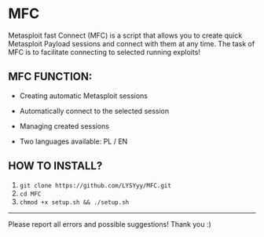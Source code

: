# MFC

Metasploit fast Connect (MFC) is a script that allows you to create quick Metasploit Payload sessions and connect with them at any time. The task of MFC is to facilitate connecting to selected running exploits!

## MFC FUNCTION:

- Creating automatic Metasploit sessions

- Automatically connect to the selected session

- Managing created sessions

- Two languages available: PL / EN


## HOW TO INSTALL?

1. ```git clone https://github.com/LYSYyy/MFC.git```
2. ```cd MFC```
3. ```chmod +x setup.sh && ./setup.sh```

---------------------------------------------------------------

Please report all errors and possible suggestions!
Thank you :)
